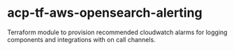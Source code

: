 # acp-tf-aws-opensearch-alerting
Terraform module to provision recommended cloudwatch alarms for logging components and integrations with on call channels. 
